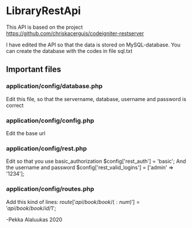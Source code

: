 # LibraryRestApi

This API is based on the project
https://github.com/chriskacerguis/codeigniter-restserver

I have edited the API so that the data is stored on MySQL-database.
You can create the database with the codes in file sql.txt

## Important files

### application/config/database.php
Edit this file, so that the servername, database, username and password is correct

### application/config/config.php
Edit the base url

### application/config/rest.php
Edit so that you use basic_authorization
$config['rest_auth'] = 'basic';
And the username and password
$config['rest_valid_logins'] = ['admin' => '1234'];

### application/config/routes.php
Add this kind of lines:
$route['api/book/book/(:num)'] = 'api/book/book/id/$1';

-Pekka Alaluukas 2020
